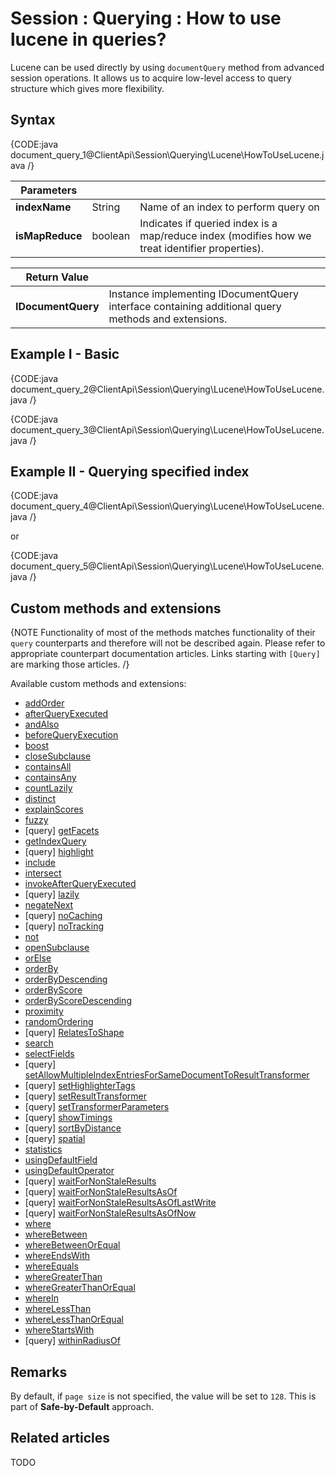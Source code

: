 # Session : Querying : How to use lucene in queries?

Lucene can be used directly by using `documentQuery` method from advanced session operations. It allows us to acquire low-level access to query structure which gives more flexibility.

## Syntax

{CODE:java document_query_1@ClientApi\Session\Querying\Lucene\HowToUseLucene.java /}

| Parameters | | |
| ------------- | ------------- | ----- |
| **indexName** | String | Name of an index to perform query on |
| **isMapReduce** | boolean | Indicates if queried index is a map/reduce index (modifies how we treat identifier properties). |

| Return Value | |
| ------------- | ----- |
| **IDocumentQuery** | Instance implementing IDocumentQuery interface containing additional query methods and extensions. |

## Example I - Basic

{CODE:java document_query_2@ClientApi\Session\Querying\Lucene\HowToUseLucene.java /}

{CODE:java document_query_3@ClientApi\Session\Querying\Lucene\HowToUseLucene.java /}

## Example II - Querying specified index

{CODE:java document_query_4@ClientApi\Session\Querying\Lucene\HowToUseLucene.java /}

or

{CODE:java document_query_5@ClientApi\Session\Querying\Lucene\HowToUseLucene.java /}

## Custom methods and extensions

{NOTE Functionality of most of the methods matches functionality of their `query` counterparts and therefore will not be described again. Please refer to appropriate counterpart documentation articles. Links starting with `[Query]` are marking those articles. /}

Available custom methods and extensions:

- [addOrder]()
- [afterQueryExecuted]()
- [andAlso]()
- [beforeQueryExecution]()
- [boost]()
- [closeSubclause]()
- [containsAll]()
- [containsAny]()
- [countLazily]()
- [distinct]()
- [explainScores]()
- [fuzzy]()
- [query] [getFacets](../../../../client-api/session/querying/how-to-perform-a-faceted-search)
- [getIndexQuery]()
- [query] [highlight](../../../../client-api/session/querying/how-to-use-highlighting)
- [include]()
- [intersect]()
- [invokeAfterQueryExecuted]()
- [query] [lazily](../../../../client-api/session/querying/how-to-perform-queries-lazily)
- [negateNext]()
- [query] [noCaching](../../../../client-api/session/querying/how-to-customize-query#nocaching)
- [query] [noTracking](../../../../client-api/session/querying/how-to-customize-query#notracking)
- [not]()
- [openSubclause]()
- [orElse]()
- [orderBy]()
- [orderByDescending]()
- [orderByScore]()
- [orderByScoreDescending]()
- [proximity]()
- [randomOrdering]()
- [query] [RelatesToShape](../../../../client-api/session/querying/how-to-query-a-spatial-index)
- [search]()
- [selectFields]()
- [query] [setAllowMultipleIndexEntriesForSameDocumentToResultTransformer](../../../../client-api/session/querying/how-to-customize-query#setallowmultipleindexentriesforsamedocumenttoresulttransformer)
- [query] [setHighlighterTags](../../../../client-api/session/querying/how-to-use-highlighting)
- [query] [setResultTransformer](../../../../client-api/session/querying/how-to-use-transformers-in-queries)
- [query] [setTransformerParameters](../../../../client-api/session/querying/how-to-use-transformers-in-queries)
- [query] [showTimings](../../../../client-api/session/querying/how-to-customize-query#showtimings)
- [query] [sortByDistance](../../../../client-api/session/querying/how-to-query-a-spatial-index)
- [query] [spatial](../../../../client-api/session/querying/how-to-query-a-spatial-index)
- [statistics]()
- [usingDefaultField]()
- [usingDefaultOperator]()
- [query] [waitForNonStaleResults](../../../../client-api/session/querying/how-to-customize-query#waitfornonstaleresults)
- [query] [waitForNonStaleResultsAsOf](../../../../client-api/session/querying/how-to-customize-query#waitfornonstaleresultsasof)
- [query] [waitForNonStaleResultsAsOfLastWrite](../../../../client-api/session/querying/how-to-customize-query#waitfornonstaleresultsasoflastwrite)
- [query] [waitForNonStaleResultsAsOfNow](../../../../client-api/session/querying/how-to-customize-query#waitfornonstaleresultsasofnow)
- [where]()
- [whereBetween]()
- [whereBetweenOrEqual]()
- [whereEndsWith]()
- [whereEquals]()
- [whereGreaterThan]()
- [whereGreaterThanOrEqual]()
- [whereIn]()
- [whereLessThan]()
- [whereLessThanOrEqual]()
- [whereStartsWith]()
- [query] [withinRadiusOf](../../../../client-api/session/querying/how-to-query-a-spatial-index)

## Remarks

By default, if `page size` is not specified, the value will be set to `128`. This is part of **Safe-by-Default** approach.

## Related articles

TODO